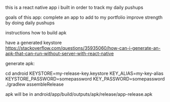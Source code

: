 this is a react native app i built in order to track my daily pushups

goals of this app:
complete an app to add to my portfolio
improve strength by doing daily pushups

instructions how to build apk

have a generated keystore
https://stackoverflow.com/questions/35935060/how-can-i-generate-an-apk-that-can-run-without-server-with-react-native

generate apk:

cd android
KEYSTORE=my-release-key.keystore KEY_ALIAS=my-key-alias KEYSTORE_PASSWORD=somepassword KEY_PASSWORD=somepassword ./gradlew assembleRelease

apk will be in android/app/build/outputs/apk/release/app-release.apk

